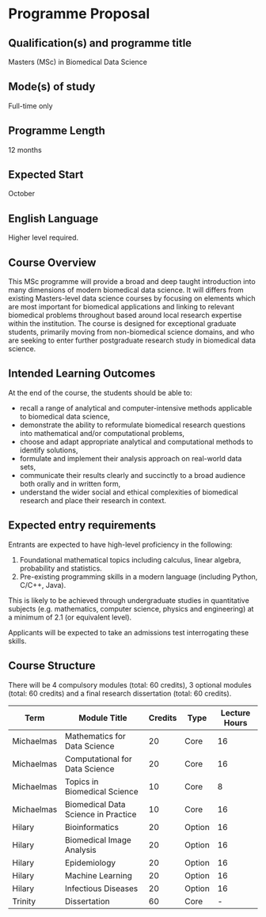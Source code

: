 # Programme Proposal

## Qualification(s) and programme title

Masters (MSc) in Biomedical Data Science

## Mode(s) of study

Full-time only 

## Programme Length

12 months

## Expected Start 

October

## English Language

Higher level required.

## Course Overview

This MSc programme will provide a broad and deep taught introduction into many dimensions of modern biomedical data science. It will differs from existing Masters-level data science courses by focusing on elements which are most important for biomedical applications and linking to relevant biomedical problems throughout based around local research expertise within the institution. The course is designed for exceptional graduate students, primarily moving from non-biomedical science domains, and who are seeking to enter further postgraduate research study in biomedical data science.

## Intended Learning Outcomes

At the end of the course, the students should be able to:

- recall a range of analytical and computer-intensive methods applicable to biomedical data science,
- demonstrate the ability to reformulate biomedical research questions into mathematical and/or computational problems,
- choose and adapt appropriate analytical and computational methods to identify solutions,
- formulate and implement their analysis approach on real-world data sets,
- communicate their results clearly and succinctly to a broad audience both orally and in written form,
- understand the wider social and ethical complexities of biomedical research and place their research in context.

## Expected entry requirements

Entrants are expected to have high-level proficiency in the following:

1. Foundational mathematical topics including calculus, linear algebra, probability and statistics.
2. Pre-existing programming skills in a modern language (including Python, C/C++, Java).

This is likely to be achieved through undergraduate studies in quantitative subjects (e.g. mathematics, computer science, physics and engineering) at a minimum of 2.1 (or equivalent level). 

Applicants will be expected to take an admissions test interrogating these skills.

## Course Structure

There will be 4 compulsory modules (total: 60 credits), 3 optional modules (total: 60 credits) and a final research dissertation (total: 60 credits).

| Term | Module Title | Credits | Type | Lecture Hours |
|------|--------------|---------|------|---------------|
| Michaelmas | Mathematics for Data Science | 20 | Core | 16 |
| Michaelmas | Computational for Data Science | 20 | Core | 16 |
| Michaelmas | Topics in Biomedical Science | 10 | Core | 8 |
| Michaelmas | Biomedical Data Science in Practice | 10 | Core | 16 |
| Hilary | Bioinformatics | 20 | Option | 16 |
| Hilary | Biomedical Image Analysis | 20 | Option | 16 |
| Hilary | Epidemiology | 20 | Option | 16 |
| Hilary | Machine Learning | 20 | Option | 16 |
| Hilary | Infectious Diseases | 20 | Option | 16 |
| Trinity | Dissertation | 60 | Core | - |
